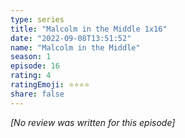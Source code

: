```yaml
---
type: series
title: "Malcolm in the Middle 1x16"
date: "2022-09-08T13:51:52"
name: "Malcolm in the Middle"
season: 1
episode: 16
rating: 4
ratingEmoji: ⭐️⭐️⭐️⭐️
share: false
---
```


*[No review was written for this episode]*

